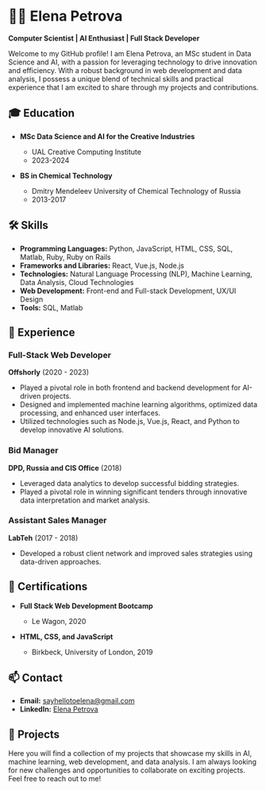 # 👩‍💻 Elena Petrova

**Computer Scientist | AI Enthusiast | Full Stack Developer**

Welcome to my GitHub profile! I am Elena Petrova, an MSc student in Data Science and AI, with a passion for leveraging technology to drive innovation and efficiency. With a robust background in web development and data analysis, I possess a unique blend of technical skills and practical experience that I am excited to share through my projects and contributions.

## 🎓 Education

- **MSc Data Science and AI for the Creative Industries**
  - UAL Creative Computing Institute
  - 2023-2024

- **BS in Chemical Technology**
  - Dmitry Mendeleev University of Chemical Technology of Russia
  - 2013-2017

## 🛠️ Skills

- **Programming Languages:** Python, JavaScript, HTML, CSS, SQL, Matlab, Ruby, Ruby on Rails
- **Frameworks and Libraries:** React, Vue.js, Node.js
- **Technologies:** Natural Language Processing (NLP), Machine Learning, Data Analysis, Cloud Technologies
- **Web Development:** Front-end and Full-stack Development, UX/UI Design
- **Tools:** SQL, Matlab

## 💼 Experience

### Full-Stack Web Developer
**Offshorly** (2020 - 2023)
- Played a pivotal role in both frontend and backend development for AI-driven projects.
- Designed and implemented machine learning algorithms, optimized data processing, and enhanced user interfaces.
- Utilized technologies such as Node.js, Vue.js, React, and Python to develop innovative AI solutions.

### Bid Manager
**DPD, Russia and CIS Office** (2018)
- Leveraged data analytics to develop successful bidding strategies.
- Played a pivotal role in winning significant tenders through innovative data interpretation and market analysis.

### Assistant Sales Manager
**LabTeh** (2017 - 2018)
- Developed a robust client network and improved sales strategies using data-driven approaches.

## 📜 Certifications

- **Full Stack Web Development Bootcamp**
  - Le Wagon, 2020

- **HTML, CSS, and JavaScript**
  - Birkbeck, University of London, 2019

## 📫 Contact

- **Email:** sayhellotoelena@gmail.com
- **LinkedIn:** [Elena Petrova](https://www.linkedin.com/in/elena-tech/)

## 🌟 Projects

Here you will find a collection of my projects that showcase my skills in AI, machine learning, web development, and data analysis. I am always looking for new challenges and opportunities to collaborate on exciting projects. Feel free to reach out to me!

